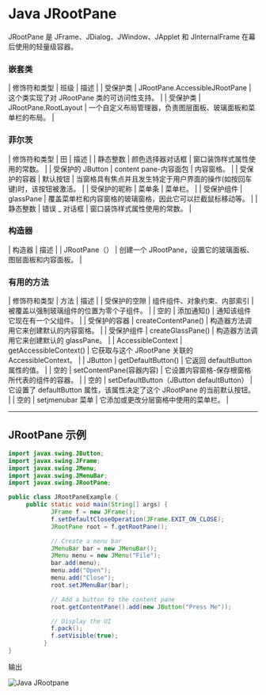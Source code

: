 # Java JRootPane



JRootPane 是 JFrame、JDialog、JWindow、JApplet 和 JInternalFrame 在幕后使用的轻量级容器。

### 嵌套类

| 修饰符和类型 | 班级 | 描述 |
| 受保护类 | JRootPane.AccessibleJRootPane | 这个类实现了对 JRootPane 类的可访问性支持。 |
| 受保护类 | JRootPane.RootLayout | 一个自定义布局管理器，负责图层面板、玻璃面板和菜单栏的布局。 |

### 菲尔茨

| 修饰符和类型 | 田 | 描述 |
| 静态整数 | 颜色选择器对话框 | 窗口装饰样式属性使用的常数。 |
| 受保护的 JButton | content pane-内容面包 | 内容窗格。 |
| 受保护的容器 | 默认按钮 | 当窗格具有焦点并且发生特定于用户界面的操作(如按回车键)时，该按钮被激活。 |
| 受保护的昵称 | 菜单条 | 菜单栏。 |
| 受保护组件 | glassPane | 覆盖菜单栏和内容窗格的玻璃窗格，因此它可以拦截鼠标移动等。 |
| 静态整数 | 错误 _ 对话框 | 窗口装饰样式属性使用的常数。 |

### 构造器

| 构造器 | 描述 |
| JRootPane（） | 创建一个 JRootPane，设置它的玻璃面板、图层面板和内容面板。 |

### 有用的方法

| 修饰符和类型 | 方法 | 描述 |
| 受保护的空隙 | 组件组件、对象约束、内部索引 | 被覆盖以强制玻璃组件的位置为零个子组件。 |
| 空的 | 添加通知() | 通知该组件它现在有一个父组件。 |
| 受保护的容器 | createContentPane() | 构造器方法调用它来创建默认的内容窗格。 |
| 受保护组件 | createGlassPane() | 构造器方法调用它来创建默认的 glassPane。 |
| AccessibleContext | getAccessibleContext() | 它获取与这个 JRootPane 关联的 AccessibleContext。 |
| JButton | getDefaultButton() | 它返回 defaultButton 属性的值。 |
| 空的 | setContentPane(容器内容) | 它设置内容窗格-保存根窗格所代表的组件的容器。 |
| 空的 | setDefaultButton（JButton defaultButton） | 它设置了 defaultButton 属性，该属性决定了这个 JRootPane 的当前默认按钮。 |
| 空的 | setjmenubar 菜单 | 它添加或更改分层窗格中使用的菜单栏。 |

* * *

## JRootPane 示例

```java
import javax.swing.JButton;
import javax.swing.JFrame;
import javax.swing.JMenu;
import javax.swing.JMenuBar;
import javax.swing.JRootPane;

public class JRootPaneExample {
	 public static void main(String[] args) {
		    JFrame f = new JFrame();
		    f.setDefaultCloseOperation(JFrame.EXIT_ON_CLOSE);
		    JRootPane root = f.getRootPane();

		    // Create a menu bar
		    JMenuBar bar = new JMenuBar();
		    JMenu menu = new JMenu("File");
		    bar.add(menu);
		    menu.add("Open");
		    menu.add("Close");
		    root.setJMenuBar(bar);

		    // Add a button to the content pane
		    root.getContentPane().add(new JButton("Press Me"));

		    // Display the UI
		    f.pack();
		    f.setVisible(true);
		  }
}

```

输出

![Java JRootpane ](../img/2c857b9353ea6c305ee81d2d836d4124.png)